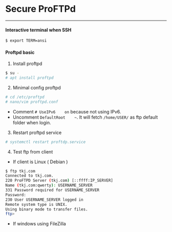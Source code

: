 # Secure ProFTPd
---

#### Interactive terminal when SSH
```bash
$ export TERM=ansi
```

#### Proftpd basic
1. Install proftpd
```bash
$ su -
# apt install proftpd
```

2. Minimal config proftpd
```bash
# cd /etc/proftpd
# nano/vim proftpd.conf
```
- Comment `# UseIPv6	on` because not using IPv6.
- Uncomment `DefaultRoot	~`. It will fetch `/home/USER/` as ftp default folder when login.

3. Restart proftpd service
```bash
# systemctl restart proftdp.service
```

4. Test ftp from client
- If client is Linux ( Debian )
```bash
$ ftp tkj.com
Connected to tkj.com.
220 ProFTPD Server (tkj.com) [::ffff:IP_SERVER]
Name (tkj.com:qwerty): USERNAME_SERVER
331 Password required for USERNAME_SERVER
Password: 
230 User USERNAME_SERVER logged in
Remote system type is UNIX.
Using binary mode to transfer files.
ftp> 
```

- If windows using FileZilla
